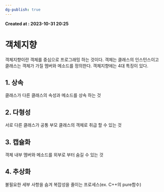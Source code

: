 ```yaml
---
dg-publish: true
---
```


**Created at : 2023-10-31 20:25**
# 객체지향
객체지향이란 객체를 중심으로 프로그래밍 하는 것이다. 객체는 클래스의 인스턴스이고 클래스는 객체가 가질 멤버와 메소드를 정의한다.
객체지향에는 4대 특징이 있다.
## 1. 상속
클래스가 다른 클래스의 속성과 메소드를 상속 하는 것
## 2. 다형성
서로 다른 클래스가 공통 부모 클래스의 객체로 취급 할 수 있는 것
## 3. 캡슐화
객체 내부 멤버와 메소드를 외부로 부터 숨길 수 있는 것
## 4. 추상화
불필요한 세부 사항을 숨겨 복잡성을 줄이는 프로세스(ex. C++의 pure함수)
